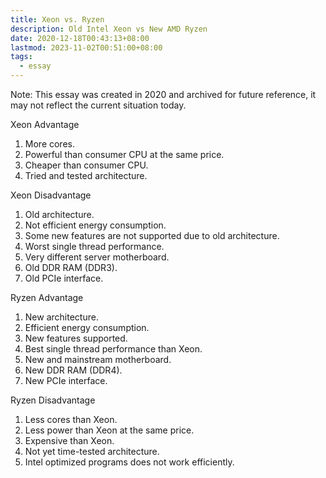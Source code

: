```yaml
---
title: Xeon vs. Ryzen
description: Old Intel Xeon vs New AMD Ryzen
date: 2020-12-18T00:43:13+08:00
lastmod: 2023-11-02T00:51:00+08:00
tags:
  - essay
---
```

Note: This essay was created in 2020 and archived for future reference, it may not reflect the current situation today.

Xeon Advantage
1. More cores.
2. Powerful than consumer CPU at the same price.
3. Cheaper than consumer CPU.
4. Tried and tested architecture.

Xeon Disadvantage
1. Old architecture.
2. Not efficient energy consumption.
3. Some new features are not supported due to old architecture.
4. Worst single thread performance.
5. Very different server motherboard.
6. Old DDR RAM (DDR3).
7. Old PCIe interface.

Ryzen Advantage
1. New architecture.
2. Efficient energy consumption.
3. New features supported.
4. Best single thread performance than Xeon.
5. New and mainstream motherboard.
6. New DDR RAM (DDR4).
7. New PCIe interface.

Ryzen Disadvantage
1. Less cores than Xeon.
2. Less power than Xeon at the same price.
3. Expensive than Xeon.
4. Not yet time-tested architecture.
5. Intel optimized programs does not work efficiently.